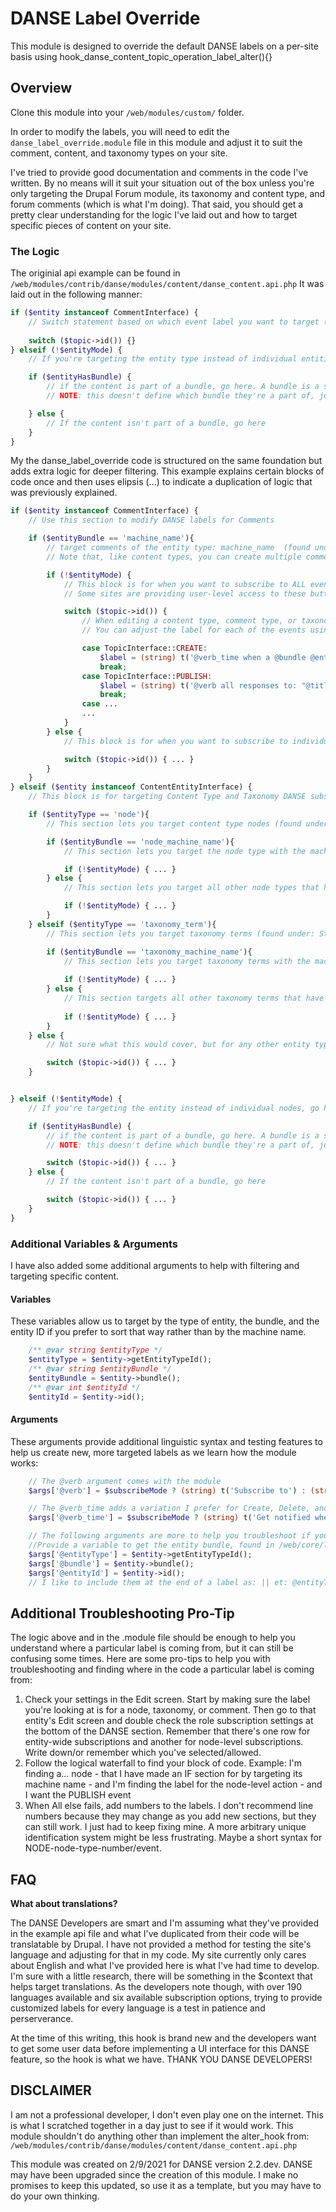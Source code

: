 # DANSE Label Override
This module is designed to override the default DANSE labels on a per-site basis using hook_danse_content_topic_operation_label_alter(){}

## Overview
Clone this module into your ```/web/modules/custom/``` folder.

In order to modify the labels, you will need to edit the ```danse_label_override.module``` file in this module and adjust it to suit the comment, content, and taxonomy types on your site.

I've tried to provide good documentation and comments in the code I've written. By no means will it suit your situation out of the box unless you're only targeting the Drupal Forum module, its taxonomy and content type, and forum comments (which is what I'm doing). That said, you should get a pretty clear understanding for the logic I've laid out and how to target specific pieces of content on your site.

### The Logic
The originial api example can be found in ```/web/modules/contrib/danse/modules/content/danse_content.api.php```
It was laid out in the following manner:
```php
if ($entity instanceof CommentInterface) {
    // Switch statement based on which event label you want to target (create, update, delete, publish, unpublish, comment)
    
    switch ($topic->id()) {}
} elseif (!$entityMode) {
    // If you're targeting the entity type instead of individual entities, go here

    if ($entityHasBundle) {
        // if the content is part of a bundle, go here. A bundle is a specific content type (like basic pages or book pages, etc) or taxonomy group of terms (like tags or locations)
        // NOTE: this doesn't define which bundle they're a part of, just that they're in a bundle.

    } else {
        // If the content isn't part of a bundle, go here
    }
}
```

My the danse_label_override code is structured on the same foundation but adds extra logic for deeper filtering.
This example explains certain blocks of code once and then uses elipsis (...) to indicate a duplication of logic that was previously explained.
```php
if ($entity instanceof CommentInterface) {
    // Use this section to modify DANSE labels for Comments

    if ($entityBundle == 'machine_name'){ 
        // target comments of the entity type: machine_name  (found under: Structure > Comment Types > ... )
        // Note that, like content types, you can create multiple comment types and attach them to various content types.

        if (!$entityMode) {
            // This block is for when you want to subscribe to ALL events of a type, good for Admins/Moderators
            // Some sites are providing user-level access to these buttons for things like blog or event notifications when new content is published and users want to know about everything being published on a site.

            switch ($topic->id()) {
                // When editing a content type, comment type, or taxonomy vocabulary - on the edit screen, there's a DANSE section. In that section, the admin chooses which events cause notifications and which events various roles are allowed to subscribe to. Those various event types are: Create, Update, Delete, Publish, Unpublish, Comment (CUDPUC)
                // You can adjust the label for each of the events using the cases in the switch statement

                case TopicInterface::CREATE:
                    $label = (string) t('@verb_time when a @bundle @entityType is created "@title"', $args);
                    break;
                case TopicInterface::PUBLISH:
                    $label = (string) t('@verb all responses to: "@title"', $args);
                    break;
                case ...
                ...
            }
        } else {
            // This block is for when you want to subscribe to individual comment threads/replies, good for users

            switch ($topic->id()) { ... }
        }
    }
} elseif ($entity instanceof ContentEntityInterface) {
    // This block is for targeting Content Type and Taxonomy DANSE subscription buttons 

    if ($entityType == 'node'){
        // This section lets you target content type nodes (found under: Structure > Content Types > ... )

        if ($entityBundle == 'node_machine_name'){
            // This section lets you target the node type with the machine name: node_machine_name

            if (!$entityMode) { ... }
        } else {
            // This section lets you target all other node types that have not been defined above.

            if (!$entityMode) { ... }
        }
    } elseif ($entityType == 'taxonomy_term'){
        // This section lets you target taxonomy terms (found under: Structure > Taxonomies > ... )

        if ($entityBundle == 'taxonomy_machine_name'){
            // This section lets you target taxonomy terms with the machine name: taxonomy_machine_name
            
            if (!$entityMode) { ... }
        } else {
            // This section targets all other taxonomy terms that have not been defined above.
            
            if (!$entityMode) { ... }
        }
    } else {
        // Not sure what this would cover, but for any other entity types out there, this would cover them.

        switch ($topic->id()) { ... }
    }


} elseif (!$entityMode) {
    // If you're targeting the entity instead of individual nodes, go here

    if ($entityHasBundle) {
        // if the content is part of a bundle, go here. A bundle is a specific content type (like basic pages or book pages, etc) or taxonomy group of terms (like tags or locations)
        // NOTE: this doesn't define which bundle they're a part of, just that they're in a bundle.

        switch ($topic->id()) { ... }
    } else {
        // If the content isn't part of a bundle, go here

        switch ($topic->id()) { ... }
    }
}
```

### Additional Variables & Arguments
I have also added some additional arguments to help with filtering and targeting specific content.

#### Variables
These variables allow us to target by the type of entity, the bundle, and the entity ID if you prefer to sort that way rather than by the machine name.
```php
    /** @var string $entityType */
    $entityType = $entity->getEntityTypeId();
    /** @var string $entityBundle */
    $entityBundle = $entity->bundle();
    /** @var int $entityId */
    $entityId = $entity->id();
```
#### Arguments
These arguments provide additional linguistic syntax and testing features to help us create new, more targeted labels as we learn how the module works:
```php
    // The @verb argument comes with the module
    $args['@verb'] = $subscribeMode ? (string) t('Subscribe to') : (string) t('Unsubscribe from');

    // The @verb_time adds a variation I prefer for Create, Delete, and Unpublish events
    $args['@verb_time'] = $subscribeMode ? (string) t('Get notified when') : (string) t('Unsubscribe when');

    // The following arguments are more to help you troubleshoot if you need to temporarily echo the Entity Type, Bundle, or ID into a label to see what it is a part of.
    //Provide a variable to get the entity bundle, found in /web/core/lib/Drupal/Core/Entity/EntityBase.php
    $args['@entityType'] = $entity->getEntityTypeId();
    $args['@bundle'] = $entity->bundle();
    $args['@entityId'] = $entity->id();
    // I like to include them at the end of a label as: || et: @entityType | b: @bundle | id: @entityId
```

## Additional Troubleshooting Pro-Tip
The logic above and in the .module file should be enough to help you understand where a particular label is coming from, but it can still be confusing some times. Here are some pro-tips to help you with troubleshooting and finding where in the code a particular label is coming from:
1. Check your settings in the Edit screen. Start by making sure the label you're looking at is for a node, taxonomy, or comment. Then go to that entity's Edit screen and double check the role subscription settings at the bottom of the DANSE section. Remember that there's one row for entity-wide subscriptions and another for node-level subscriptions. Write down/or remember which you've selected/allowed.
2. Follow the logical waterfall to find your block of code. Example: I'm finding a... node - that I have made an IF section for by targeting its machine name - and I'm finding the label for the node-level action - and I want the PUBLISH event
3. When All else fails, add numbers to the labels. I don't recommend line numbers because they may change as you add new sections, but they can still work. I just had to keep fixing mine. A more arbitrary unique identification system might be less frustrating. Maybe a short syntax for NODE-node-type-number/event.


## FAQ
**What about translations?**

The DANSE Developers are smart and I'm assuming what they've provided in the example api file and what I've duplicated from their code will be translatable by Drupal. I have not provided a method for testing the site's language and adjusting for that in my code. My site currently only cares about English and what I've provided here is what I've had time to develop. 
I'm sure with a little research, there will be something in the $context that helps target translations. As the developers note though, with over 190 languages available and six available subscription options, trying to provide customized labels for every language is a test in patience and perserverance.

At the time of this writing, this hook is brand new and the developers want to get some user data before implementing a UI interface for this DANSE feature, so the hook is what we have. THANK YOU DANSE DEVELOPERS!

## DISCLAIMER
I am not a professional developer, I don't even play one on the internet. This is what I scratched together in a day just to see if it would work. This module shouldn't do anything other than implement the alter_hook from:
```/web/modules/contrib/danse/modules/content/danse_content.api.php```

This module was created on 2/9/2021 for DANSE version 2.2.dev. DANSE may have been upgraded since the creation of this module. I make no promises to keep this updated, so use it as a template, but you may have to do your own thinking. 
